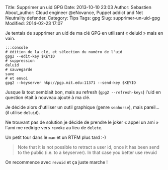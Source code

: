 Title: Supprimer un uid GPG
Date: 2013-10-10 23:03
Author: Sebastien
About_author: Cloud engineer @eNovance, Puppet addict and Net Neutrality defender.
Category: Tips
Tags: gpg
Slug: supprimer-un-uid-gpg
Modified: 2014-02-23 17:07

Je tentais de supprimer un uid de ma clé GPG en utilisant « deluid »
mais en vain.

    :::console
    # édition de la clé, et sélection du numéro de l'uid
    gpg2 --edit-key $KEYID
    # suppression
    deluid
    # sauvegarde
    save
    # et envoi
    gpg2 --keyserver hkp://pgp.mit.edu:11371 --send-key $KEYID

Jusque là tout semblait bon, mais au refresh (`gpg2 --refresh-keys`) l'uid en question était à nouveau ajouté à ma clé.

Je décide alors d'utiliser un outil graphique (genre `seahorse`), mais pareil… (il utilise `deluid`).

Ne trouvant pas de solution je décide de prendre le joker « appel un ami » l'ami me redirige vers `revoke` au lieu de `delete`.

Un petit tour dans le `man` et un RTFM plus tard :-)

> Note that it is not possible to retract a user id, once it has been
> send to the public (i.e. to a keyserver). In that case you better use
> revuid

On recommence avec `revuid` et ça juste marche !
